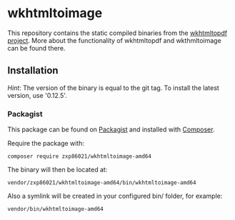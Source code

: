 wkhtmltoimage
================

This repository contains the static compiled binaries from the [wkhtmltopdf project](http://wkhtmltopdf.org/).
More about the functionality of wkhtmltopdf and wkthmltoimage can be found there.

## Installation

_Hint_:
The version of the binary is equal to the git tag.
To install the latest version, use '0.12.5'.

### Packagist

This package can be found on [Packagist](http://packagist.org) and installed with [Composer](https://getcomposer.org/).

Require the package with:

    composer require zxp86021/wkhtmltoimage-amd64

The binary will then be located at:

    vendor/zxp86021/wkhtmltoimage-amd64/bin/wkhtmltoimage-amd64

Also a symlink will be created in your configured bin/ folder, for example:

    vendor/bin/wkhtmltoimage-amd64
